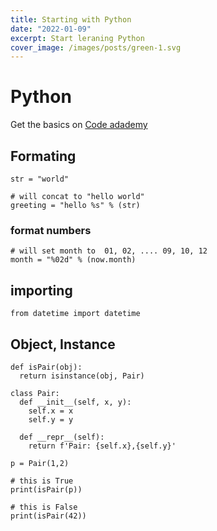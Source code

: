 ```yaml
---
title: Starting with Python
date: "2022-01-09"
excerpt: Start leraning Python
cover_image: /images/posts/green-1.svg
---
```


# Python

Get the basics on [Code adademy](https://www.codecademy.com/learn)

## Formating

```
str = "world"

# will concat to "hello world"
greeting = "hello %s" % (str)
```

### format numbers

```
# will set month to  01, 02, .... 09, 10, 12
month = "%02d" % (now.month)
```

## importing

```
from datetime import datetime
```

## Object, Instance

```
def isPair(obj):
  return isinstance(obj, Pair)

class Pair:
  def __init__(self, x, y):
    self.x = x
    self.y = y

  def __repr__(self):
    return f'Pair: {self.x},{self.y}'

p = Pair(1,2)

# this is True
print(isPair(p))

# this is False
print(isPair(42))
```
